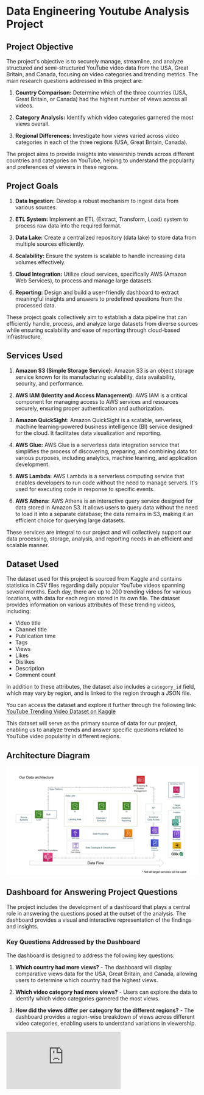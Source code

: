 # Data Engineering Youtube Analysis Project


## Project Objective

The project's objective is to securely manage, streamline, and analyze structured and semi-structured YouTube video data from the USA, Great Britain, and Canada, focusing on video categories and trending metrics. The main research questions addressed in this project are:

1. **Country Comparison:** Determine which of the three countries (USA, Great Britain, or Canada) had the highest number of views across all videos.

2. **Category Analysis:** Identify which video categories garnered the most views overall.

3. **Regional Differences:** Investigate how views varied across video categories in each of the three regions (USA, Great Britain, Canada).

The project aims to provide insights into viewership trends across different countries and categories on YouTube, helping to understand the popularity and preferences of viewers in these regions.

## Project Goals

1. **Data Ingestion:** Develop a robust mechanism to ingest data from various sources.

2. **ETL System:** Implement an ETL (Extract, Transform, Load) system to process raw data into the required format.

3. **Data Lake:** Create a centralized repository (data lake) to store data from multiple sources efficiently.

4. **Scalability:** Ensure the system is scalable to handle increasing data volumes effectively.

5. **Cloud Integration:** Utilize cloud services, specifically AWS (Amazon Web Services), to process and manage large datasets.

6. **Reporting:** Design and build a user-friendly dashboard to extract meaningful insights and answers to predefined questions from the processed data.

These project goals collectively aim to establish a data pipeline that can efficiently handle, process, and analyze large datasets from diverse sources while ensuring scalability and ease of reporting through cloud-based infrastructure.

## Services Used

1. **Amazon S3 (Simple Storage Service):** Amazon S3 is an object storage service known for its manufacturing scalability, data availability, security, and performance.

2. **AWS IAM (Identity and Access Management):** AWS IAM is a critical component for managing access to AWS services and resources securely, ensuring proper authentication and authorization.

3. **Amazon QuickSight:** Amazon QuickSight is a scalable, serverless, machine learning-powered business intelligence (BI) service designed for the cloud. It facilitates data visualization and reporting.

4. **AWS Glue:** AWS Glue is a serverless data integration service that simplifies the process of discovering, preparing, and combining data for various purposes, including analytics, machine learning, and application development.

5. **AWS Lambda:** AWS Lambda is a serverless computing service that enables developers to run code without the need to manage servers. It's used for executing code in response to specific events.

6. **AWS Athena:** AWS Athena is an interactive query service designed for data stored in Amazon S3. It allows users to query data without the need to load it into a separate database; the data remains in S3, making it an efficient choice for querying large datasets.

These services are integral to our project and will collectively support our data processing, storage, analysis, and reporting needs in an efficient and scalable manner.

## Dataset Used

The dataset used for this project is sourced from Kaggle and contains statistics in CSV files regarding daily popular YouTube videos spanning several months. Each day, there are up to 200 trending videos for various locations, with data for each region stored in its own file. The dataset provides information on various attributes of these trending videos, including:

- Video title
- Channel title
- Publication time
- Tags
- Views
- Likes
- Dislikes
- Description
- Comment count

In addition to these attributes, the dataset also includes a `category_id` field, which may vary by region, and is linked to the region through a JSON file.

You can access the dataset and explore it further through the following link:
[YouTube Trending Video Dataset on Kaggle](https://www.kaggle.com/datasets/datasnaek/youtube-new)

This dataset will serve as the primary source of data for our project, enabling us to analyze trends and answer specific questions related to YouTube video popularity in different regions.

## Architecture Diagram
![Image Alt Text](architecture.jpeg)

## Dashboard for Answering Project Questions

The project includes the development of a dashboard that plays a central role in answering the questions posed at the outset of the analysis. The dashboard provides a visual and interactive representation of the findings and insights.

### Key Questions Addressed by the Dashboard

The dashboard is designed to address the following key questions:

1. **Which country had more views?** - The dashboard will display comparative views data for the USA, Great Britain, and Canada, allowing users to determine which country had the highest views.

2. **Which video category had more views?** - Users can explore the data to identify which video categories garnered the most views.

3. **How did the views differ per category for the different regions?** - The dashboard provides a region-wise breakdown of views across different video categories, enabling users to understand variations in viewership.

![PDF](https://github.com/rgand1/data-engineering-youtube-analysis-project/blob/main/Sheet_1_2023-09-26T13_55_14.pdf)
